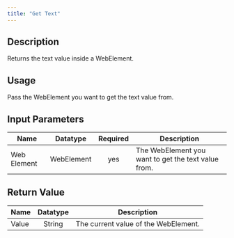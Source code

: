 ```yaml
---
title: "Get Text"
---
```

## Description
Returns the text value inside a WebElement.


## Usage
Pass the WebElement you want to get the text value from.

## Input Parameters

Name | Datatype | Required | Description
---- |:--------:| :-------:|---------------
Web Element | WebElement | yes | The WebElement you want to get the text value from.

## Return Value

Name | Datatype | Description
---- | :---------: | ---------------
Value | String | The current value of the WebElement.
